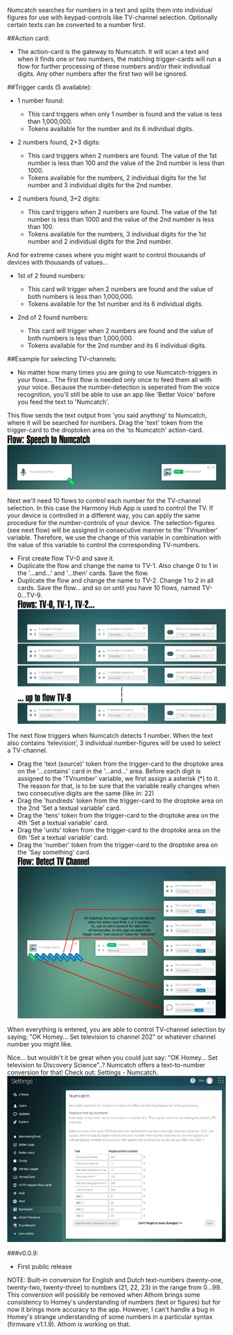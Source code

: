 Numcatch searches for numbers in a text and splits them into individual figures for use with keypad-controls like TV-channel selection. Optionally certain texts can be converted to a number first.

##Action card:
* The action-card is the gateway to Numcatch. It will scan a text and when it finds one or two numbers, the matching trigger-cards will run a flow for further processing of these numbers and/or their individual digits. Any other numbers after the first two will be ignored.

##Trigger cards (5 available):

* 1 number found:
	* This card triggers when only 1 number is found and the value is less than 1,000,000.
	* Tokens available for the number and its 6 individual digits.

* 2 numbers found, 2+3 digits:
	* This card triggers when 2 numbers are found. The value of the 1st number is less than 100 and the value of the 2nd number is less than 1000.
	* Tokens available for the numbers, 2 individual digits for the 1st number and 3 individual digits for the 2nd number.

* 2 numbers found, 3+2 digits:
	* This card triggers when 2 numbers are found. The value of the 1st number is less than 1000 and the value of the 2nd number is less than 100.
	* Tokens available for the numbers, 3 individual digits for the 1st number and 2 individual digits for the 2nd number.

And for extreme cases where you might want to control thousands of devices with thousands of values...

* 1st of 2 found numbers:
	* This card will trigger when 2 numbers are found and the value of both numbers is less than 1,000,000.
	* Tokens available for the 1st number and its 6 individual digits.

* 2nd of 2 found numbers:
	* This card will trigger when 2 numbers are found and the value of both numbers is less than 1,000,000.
	* Tokens available for the 2nd number and its 6 individual digits.


##Example for selecting TV-channels:

- No matter how many times you are going to use Numcatch-triggers in your flows... 
The first flow is needed only once to feed them all with your voice.
Because the number-detection is seperated from the voice recognition, you'll still be able to use an app like 'Better Voice' before you feed the text to 'Numcatch'.

This flow sends the text output from 'you said anything' to Numcatch, where it will be searched for numbers.
Drag the 'text' token from the trigger-card to the droptoken area on the 'to Numcatch' action-card.
![](https://github.com/OpenMindNL/numcatch/raw/master/assets/images/example1.png)

Next we'll need 10 flows to control each number for the TV-channel selection.
In this case the Harmony Hub App is used to control the TV. If your device is controlled in a different way, you can apply the same procedure for the number-controls of your device.
The selection-figures (see next flow) will be assigned in consecutive manner to the 'TVnumber' variable. Therefore, we use the change of this variable in combination with the value of this variable to control the corresponding TV-numbers.
* First create flow TV-0 and save it.
* Duplicate the flow and change the name to TV-1. Also change 0 to 1 in the '...and...' and '...then' cards. Save the flow.
* Duplicate the flow and change the name to TV-2. Change 1 to 2 in all cards. Save the flow... and so on until you have 10 flows, named TV-0...TV-9.
![](https://github.com/OpenMindNL/numcatch/raw/master/assets/images/example2.png)

The next flow triggers when Numcatch detects 1 number. When the text also
 contains ‘television’, 3 individual number-figures will be used to select a TV-channel.
* Drag the 'text (source)' token from the trigger-card to the droptoke area on the '...contains' card in the '...and...' area.
Before each digit is assigned to the 'TVnumber' variable, we first assign a asterisk (*) to it. The reason for that, is to be sure that the variable really changes when two consecutive digits are the same (like in: 22)
* Drag the 'hundreds' token from the trigger-card to the droptoke area on the 2nd 'Set a textual variable' card.
* Drag the 'tens' token from the trigger-card to the droptoke area on the 4th 'Set a textual variable' card.
* Drag the 'units' token from the trigger-card to the droptoke area on the 6th 'Set a textual variable' card.
* Drag the 'number' token from the trigger-card to the droptoke area on the 'Say something' card.
![](https://github.com/OpenMindNL/numcatch/raw/master/assets/images/example3.png)

When everything is entered, you are able to control TV-channel selection by saying; "OK Homey... Set television to channel 202" or whatever channel number you might like.

Nice... but wouldn't it be great when you could just say: "OK Homey... Set television to Discovery Science"..?
Numcatch offers a text-to-number conversion for that! Check out: Settings - Numcatch.
![](https://github.com/OpenMindNL/numcatch/raw/master/assets/images/example4.png)


###v0.0.9:
* First public release

NOTE:
 Built-in conversion for English and Dutch text-numbers (twenty-one, twenty-two, twenty-three) to numbers (21, 22, 23) in the range from 0...99.
 This conversion will possibly be removed when Athom brings some consistency to Homey's understanding of numbers (text or figures) but for now it brings more accuracy to the app.
 However, I can't handle a bug in Homey's strange understanding of some numbers in a particular syntax (firmware v1.1.9). Athom is working on that.
